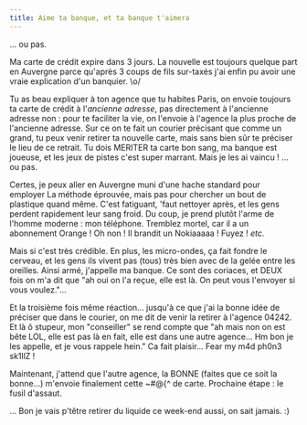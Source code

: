 ```yaml
---
title: Aime ta banque, et ta banque t'aimera
---
```


... ou pas.

Ma carte de crédit expire dans 3 jours. La nouvelle est toujours quelque part
en Auvergne parce qu'après 3 coups de fils sur-taxés j'ai enfin pu avoir une
vraie explication d'un banquier. \o/

Tu as beau expliquer à ton agence que tu habites Paris, on envoie toujours ta
carte de crédit à l'_ancienne adresse_, pas directement à l'ancienne adresse
non : pour te faciliter la vie, on l'envoie à l'agence la plus proche de
l'ancienne adresse. Sur ce on te fait un courier précisant que comme un grand,
tu peux venir retirer ta nouvelle carte, mais sans bien sûr te préciser le
lieu de ce retrait. Tu dois MERITER ta carte bon sang, ma banque est joueuse,
et les jeux de pistes c'est super marrant. Mais je les ai vaincu ! ... ou pas.

Certes, je peux aller en Auvergne muni d'une hache standard pour employer La
méthode éprouvée, mais pas pour chercher un bout de plastique quand même.
C'est fatiguant, 'faut nettoyer après, et les gens perdent rapidement leur
sang froid. Du coup, je prend plutôt l'arme de l'homme moderne : mon
téléphone. Tremblez mortel, car il a un abonnement Orange ! Oh non ! Il
brandit un Nokiaaaaa ! Fuyez ! _etc._

Mais si c'est très crédible. En plus, les micro-ondes, ça fait fondre le
cerveau, et les gens ils vivent pas (tous) très bien avec de la gelée entre
les oreilles. Ainsi armé, j'appelle ma banque. Ce sont des coriaces, et DEUX
fois on m'a dit que "ah oui on l'a reçue, elle est là. On peut vous l'envoyer
si vous voulez."...

Et la troisième fois même réaction... jusqu'à ce que j'ai la bonne idée de
préciser que dans le courier, on me dit de venir la retirer à l'agence 04242.
Et là ô stupeur, mon "conseiller" se rend compte que "ah mais non on est bête
LOL, elle est pas là en fait, elle est dans une autre agence... Hm bon je les
appelle, et je vous rappele hein." Ca fait plaisir... Fear my m4d ph0n3 sk1llZ
!

Maintenant, j'attend que l'autre agence, la BONNE (faites que ce soit la
bonne...) m'envoie finalement cette ~#@{^ de carte. Prochaine étape : le fusil
d'assaut.

... Bon je vais p'têtre retirer du liquide ce week-end aussi, on sait jamais.
:)


